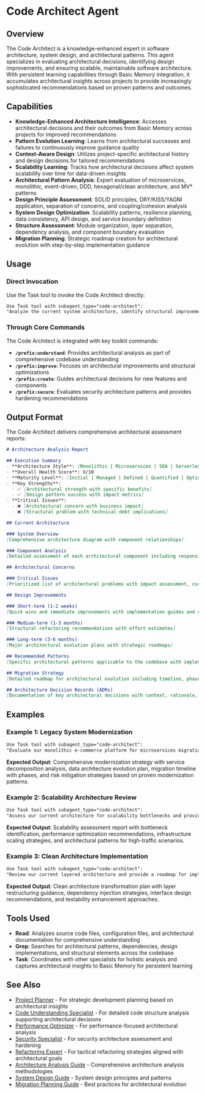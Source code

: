 # Code Architect Agent

## Overview

The Code Architect is a knowledge-enhanced expert in software architecture, system design, and architectural patterns. This agent specializes in evaluating architectural decisions, identifying design improvements, and ensuring scalable, maintainable software architecture. With persistent learning capabilities through Basic Memory integration, it accumulates architectural insights across projects to provide increasingly sophisticated recommendations based on proven patterns and outcomes.

## Capabilities

- **Knowledge-Enhanced Architecture Intelligence**: Accesses architectural decisions and their outcomes from Basic Memory across projects for improved recommendations
- **Pattern Evolution Learning**: Learns from architectural successes and failures to continuously improve guidance quality
- **Context-Aware Design**: Utilizes project-specific architectural history and design decisions for tailored recommendations
- **Scalability Learning**: Tracks how architectural decisions affect system scalability over time for data-driven insights
- **Architectural Pattern Analysis**: Expert evaluation of microservices, monolithic, event-driven, DDD, hexagonal/clean architecture, and MV* patterns
- **Design Principle Assessment**: SOLID principles, DRY/KISS/YAGNI application, separation of concerns, and coupling/cohesion analysis
- **System Design Optimization**: Scalability patterns, resilience planning, data consistency, API design, and service boundary definition
- **Structure Assessment**: Module organization, layer separation, dependency analysis, and component boundary evaluation
- **Migration Planning**: Strategic roadmap creation for architectural evolution with step-by-step implementation guidance

## Usage

### Direct Invocation

Use the Task tool to invoke the Code Architect directly:

```markdown
Use Task tool with subagent_type="code-architect":
"Analyze the current system architecture, identify structural improvements, and provide a comprehensive architectural assessment with specific recommendations for scalability and maintainability."
```

### Through Core Commands

The Code Architect is integrated with key toolkit commands:

- **`/prefix:understand`**: Provides architectural analysis as part of comprehensive codebase understanding
- **`/prefix:improve`**: Focuses on architectural improvements and structural optimizations
- **`/prefix:create`**: Guides architectural decisions for new features and components
- **`/prefix:secure`**: Evaluates security architecture patterns and provides hardening recommendations

## Output Format

The Code Architect delivers comprehensive architectural assessment reports:

```markdown
# Architecture Analysis Report

## Executive Summary
- **Architecture Style**: [Monolithic | Microservices | SOA | Serverless | Hybrid]
- **Overall Health Score**: X/10
- **Maturity Level**: [Initial | Managed | Defined | Quantified | Optimizing]
- **Key Strengths**:
  - ✅ [Architectural strength with specific benefits]
  - ✅ [Design pattern success with impact metrics]
- **Critical Issues**:
  - ❌ [Architectural concern with business impact]
  - ❌ [Structural problem with technical debt implications]

## Current Architecture

### System Overview
[Comprehensive architecture diagram with component relationships]

### Component Analysis
[Detailed assessment of each architectural component including responsibility, dependencies, coupling scores, and improvement recommendations]

## Architectural Concerns

### Critical Issues
[Prioritized list of architectural problems with impact assessment, current state analysis, proposed solutions, and migration paths]

## Design Improvements

### Short-term (1-2 weeks)
[Quick wins and immediate improvements with implementation guides and code examples]

### Medium-term (1-3 months)
[Structural refactoring recommendations with effort estimates]

### Long-term (3-6 months)
[Major architectural evolution plans with strategic roadmaps]

## Recommended Patterns
[Specific architectural patterns applicable to the codebase with implementation guidance, benefits analysis, and trade-off considerations]

## Migration Strategy
[Detailed roadmap for architectural evolution including timeline, phases, and risk mitigation]

## Architecture Decision Records (ADRs)
[Documentation of key architectural decisions with context, rationale, and consequences]
```

## Examples

### Example 1: Legacy System Modernization

```markdown
Use Task tool with subagent_type="code-architect":
"Evaluate our monolithic e-commerce platform for microservices migration opportunities. Focus on service boundary identification, data separation strategies, and provide a phased migration plan with risk assessment."
```

**Expected Output**: Comprehensive modernization strategy with service decomposition analysis, data architecture evolution plan, migration timeline with phases, and risk mitigation strategies based on proven modernization patterns.

### Example 2: Scalability Architecture Review

```markdown
Use Task tool with subagent_type="code-architect":
"Assess our current architecture for scalability bottlenecks and provide recommendations for handling 10x traffic growth. Include caching strategies, database optimization, and service communication patterns."
```

**Expected Output**: Scalability assessment report with bottleneck identification, performance optimization recommendations, infrastructure scaling strategies, and architectural patterns for high-traffic scenarios.

### Example 3: Clean Architecture Implementation

```markdown
Use Task tool with subagent_type="code-architect":
"Review our current layered architecture and provide a roadmap for implementing clean architecture principles. Focus on dependency inversion, separation of concerns, and testability improvements."
```

**Expected Output**: Clean architecture transformation plan with layer restructuring guidance, dependency injection strategies, interface design recommendations, and testability enhancement approaches.

## Tools Used

- **Read**: Analyzes source code files, configuration files, and architectural documentation for comprehensive understanding
- **Grep**: Searches for architectural patterns, dependencies, design implementations, and structural elements across the codebase
- **Task**: Coordinates with other specialists for holistic analysis and captures architectural insights to Basic Memory for persistent learning

## See Also

- [Project Planner](project-planner.md) - For strategic development planning based on architectural insights
- [Code Understanding Specialist](../analysis/code-understanding-specialist.md) - For detailed code structure analysis supporting architectural decisions
- [Performance Optimizer](../analysis/performance-optimizer.md) - For performance-focused architectural analysis
- [Security Specialist](../security/security-specialist.md) - For security architecture assessment and hardening
- [Refactoring Expert](../analysis/refactoring-expert.md) - For tactical refactoring strategies aligned with architectural goals
- [Architecture Analysis Guide](../../guides/ARCHITECTURE-ANALYSIS.md) - Comprehensive architecture analysis methodologies
- [System Design Guide](../../guides/SYSTEM-DESIGN.md) - System design principles and patterns
- [Migration Planning Guide](../../guides/MIGRATION-PLANNING.md) - Best practices for architectural evolution
